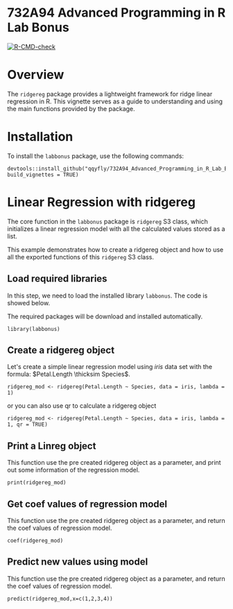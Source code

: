 # 732A94 Advanced Programming in R Lab Bonus

[![R-CMD-check](https://github.com/qqyfly/732A94_Advanced_Programming_in_R_Lab_Bonus/actions/workflows/R-CMD-check.yaml/badge.svg)](https://github.com/qqyfly/732A94_Advanced_Programming_in_R_Lab_Bonus/actions/workflows/R-CMD-check.yaml)

# Overview

The `ridgereg` package provides a lightweight framework for ridge linear regression in R. This vignette serves as a guide to understanding and using the main functions provided by the package.

# Installation

To install the `labbonus` package, use the following commands:


```
devtools::install_github("qqyfly/732A94_Advanced_Programming_in_R_Lab_Bonus", build_vignettes = TRUE)
```

# Linear Regression with ridgereg

The core function in the `labbonus` package is `ridgereg` S3 class, which initializes a linear regression model with all the calculated values stored as a list.

This example demonstrates how to create a ridgereg object and how to use all the exported functions of this `ridgereg` S3 class.

## Load required libraries

In this step, we need to load the installed library `labbonus`. The code is showed below.

The required packages will be download and installed automatically.

```
library(labbonus)
```

## Create a ridgereg object

Let's create a simple linear regression model using $iris$ data set with the formula: $Petal.Length \thicksim Species$.

```{r create-labbonus-object-normal}
ridgereg_mod <- ridgereg(Petal.Length ~ Species, data = iris, lambda = 1)
```

or you can also use qr to calculate a ridgereg object

```{r create-labbonus-object-qr}
ridgereg_mod <- ridgereg(Petal.Length ~ Species, data = iris, lambda = 1, qr = TRUE)
```


## Print a Linreg object

This function use the pre created ridgereg object as a parameter, and print out some information of the regression model.

```{r print-labbonus-object}
print(ridgereg_mod)
```

## Get coef values of regression model

This function use the pre created ridgereg object as a parameter, and return the coef values of regression model.

```
coef(ridgereg_mod)
```

## Predict new values using model

This function use the pre created ridgereg object as a parameter, and return the coef values of regression model.

```
predict(ridgereg_mod,x=c(1,2,3,4))
```

